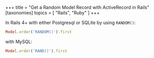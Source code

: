 +++
title = "Get a Random Model Record with ActiveRecord in Rails"
[taxonomies]
topics = [ "Rails", "Ruby" ]
+++

In Rails 4+ with either Postgresql or SQLite by using `RANDOM()`:

```rb
Model.order('RANDOM()').first
```

with MySQL:

```rb
Model.order('RAND()').first
```

